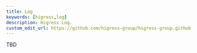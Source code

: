 ```yaml
---
title: Log
keywords: [higress,log]
description: Higress Log.
custom_edit_url: https://github.com/higress-group/higress-group.github.io/blob/master/i18n/zh-cn/docusaurus-plugin-content-docs/current/ops/log.md
---
```


TBD